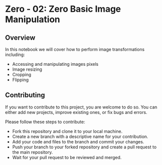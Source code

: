 # Zero - 02: Zero Basic Image Manipulation


## Overview

In this notebook we will cover how to perform image transformations including:

- Accessing and manipulating images pixels 
- Image resizing
- Cropping
- Flipping

## Contributing

If you want to contribute to this project, you are welcome to do so. You can either add new projects, improve existing ones, or fix bugs and errors. 

Please follow these steps to contribute:

- Fork this repository and clone it to your local machine.
- Create a new branch with a descriptive name for your contribution.
- Add your code and files to the branch and commit your changes.
- Push your branch to your forked repository and create a pull request to the main repository.
- Wait for your pull request to be reviewed and merged.


